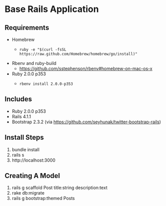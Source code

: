 Base Rails Application
======================

Requirements
------------
- Homebrew
  - ```
    ruby -e "$(curl -fsSL https://raw.github.com/Homebrew/homebrew/go/install)"
    ```
- Rbenv and ruby-build
  - https://github.com/sstephenson/rbenv#homebrew-on-mac-os-x
- Ruby 2.0.0 p353
  - ```
    rbenv install 2.0.0-p353
    ```

Includes 
--------
- Ruby 2.0.0 p353
- Rails 4.1.1
- Bootstrap 2.3.2 (via https://github.com/seyhunak/twitter-bootstrap-rails)

Install Steps
-------------
1. bundle install
1. rails s
1. http://localhost:3000

Creating A Model
----------------
1. rails g scaffold Post title:string description:text
1. rake db:migrate
1. rails g bootstrap:themed Posts
